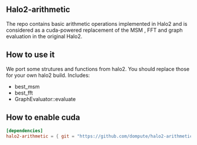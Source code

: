 ## Halo2-arithmetic

The repo contains basic arithmetic operations implemented in Halo2 and is considered as a cuda-powered replacement of the MSM , FFT and graph evaluation in the original Halo2.

## How to use it

We port some strutures and functions from halo2. You should replace those for your own halo2 build. Includes:

- best_msm
- best_fft
- GraphEvaluator::evaluate

## How to enable cuda

``` toml
[dependencies]
halo2-arithmetic = { git = "https://github.com/dompute/halo2-arithmetic", features = ["cuda"] }

```
